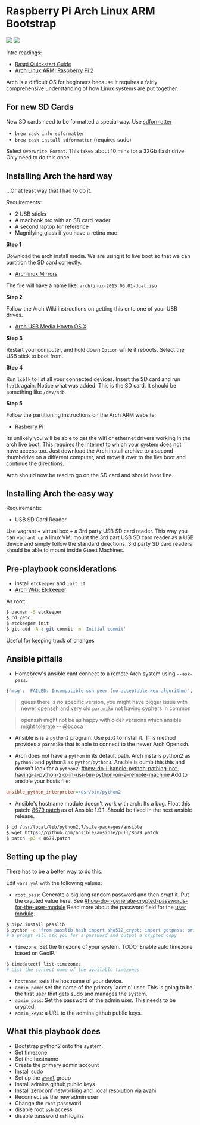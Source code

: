 # Raspberry Pi Arch Linux ARM Bootstrap

![](img/raspi1.jpg)
![](img/raspi2.jpg)

Intro readings:

- [Raspi Quickstart Guide](http://raspberrypi.org/qsg)
- [Arch Linux ARM: Raspberry Pi 2](http://archlinuxarm.org/platforms/armv7/broadcom/raspberry-pi-2)

Arch is a difficult OS for beginners because it requires a fairly comprehensive understanding of how Linux systems are put together.

## For new SD Cards

New SD cards need to be formatted a special way.  Use [sdformatter](https://www.sdcard.org/downloads/formatter_4/)

- `brew cask info sdformatter`
- `brew cask install sdformatter` (requires sudo)

Select `Overwrite Format`.  This takes about 10 mins for a 32Gb flash drive.  Only need to do this once.

## Installing Arch the hard way

...Or at least way that I had to do it.

Requirements:

- 2 USB sticks
- A macbook pro with an SD card reader.
- A second laptop for reference
- Magnifying glass if you have a retina mac


**Step 1**

Download the arch install media.  We are using it to live boot so that we can partition the SD card correctly.

- [Archlinux Mirrors](https://www.archlinux.org/download/)

The file will have a name like: `archlinux-2015.06.01-dual.iso`

**Step 2**

Follow the Arch Wiki instructions on getting this onto one of your USB drives.

- [Arch USB Media Howto OS X](https://wiki.archlinux.org/index.php/USB_flash_installation_media#In_Mac_OS_X)

**Step 3**

Restart your computer, and hold down `Option` while it reboots.  Select the USB stick to boot from.

**Step 4**

Run `lsblk` to list all your connected devices.  Insert the SD card and run `lsblk` again.  Notice what was added.  This is the SD card.  It should be something like `/dev/sdb`.

**Step 5**

Follow the partitioning instructions on the Arch ARM website:

- [Rasberry Pi](http://archlinuxarm.org/platforms/armv7/broadcom/raspberry-pi-2)

Its unlikely you will be able to get the wifi or ethernet drivers working in the arch live boot.  This requires the Internet to which your system does not have access too.  Just download the Arch install archive to a second thumbdrive on a different computer, and move it over to the live boot and continue the directions.

Arch should now be read to go on the SD card and should boot fine.

## Installing Arch the easy way

Requirements:

- USB SD Card Reader

Use vagrant + virtual box + a 3rd party USB SD card reader. This way you can `vagrant up` a linux VM, mount the 3rd part USB SD card reader as a USB device and simply follow the standard directions.  3rd party SD card readers should be able to mount inside Guest Machines.

## Pre-playbook considerations

- install `etckeeper` and `init it`
- [Arch Wiki: Etckeeper](https://wiki.archlinux.org/index.php/Etckeeper)

As root:

```sh
$ pacman -S etckeeper
$ cd /etc
$ etckeeper init
$ git add -A ; git commit -m 'Initial commit'
```

Useful for keeping track of changes

## Ansible pitfalls

- Homebrew's ansible cant connect to a remote Arch system using `--ask-pass`.

```js
{'msg': 'FAILED: Incompatible ssh peer (no acceptable kex algorithm)', 'failed': True}
```

> guess there is no specific version, you might have bigger issue with newer openssh and very old `paramiko` not having cyphers in common

> openssh might not be as happy with older versions which ansible might tolerate -- @bcoca

- Ansible is is a `python2` program.  Use `pip2` to install it.  This method provides a `paramiko` that is able to connect to the newer Arch Openssh.

- Arch does not have a `python` in its default path.  Arch installs python2 as `python2` and python3 as `python`/`python3`.  Ansible is dumb this this and doesn't look for a `python2`:  [#how-do-i-handle-python-pathing-not-having-a-python-2-x-in-usr-bin-python-on-a-remote-machine](http://docs.ansible.com/faq.html#how-do-i-handle-python-pathing-not-having-a-python-2-x-in-usr-bin-python-on-a-remote-machine) Add to ansible your hosts file:

```ini
ansible_python_interpreter=/usr/bin/python2
```

- Ansible's hostname module doesn't work with arch.  Its a bug.  Float this patch: [8679.patch](https://github.com/ansible/ansible/pull/8679.patch) as of Ansible 1.9.1.  Should be fixed in the next ansible release.

```sh
$ cd /usr/local/lib/python2.7/site-packages/ansible
$ wget https://github.com/ansible/ansible/pull/8679.patch
$ patch -p3 < 8679.patch
```

## Setting up the play

There has to be a better way to do this.

Edit `vars.yml` with the following values:

- `root_pass`: Generate a big long random password and then crypt it.  Put the crypted value here. See [#how-do-i-generate-crypted-passwords-for-the-user-module](http://docs.ansible.com/faq.html#how-do-i-generate-crypted-passwords-for-the-user-module)  Read more about the password field for the [user module](http://docs.ansible.com/user_module.html).

```sh
$ pip2 install passlib
$ python -c "from passlib.hash import sha512_crypt; import getpass; print sha512_crypt.encrypt(getpass.getpass())"
# a prompt will ask you for a password and output a crypted copy
```

- `timezone`: Set the timezone of your system. TODO: Enable auto timezone based on GeoIP.

```sh
$ timedatectl list-timezones
# List the correct name of the available timezones
```

- `hostname`: sets the hostname of your device.
- `admin_name`: set the name of the primary 'admin' user.  This is going to be the first user that gets sudo and manages the system.
- `admin_pass`: Set the password of the admin user.  This needs to be crypted.
- `admin_keys`: a URL to the admins github public keys.


## What this playbook does

- Bootstrap python2 onto the system.
- Set timezone
- Set the hostname
- Create the primary admin account
- Install sudo
- Set up the [`wheel`](https://en.wikipedia.org/wiki/Wheel_(Unix_term)) group
- Install admins github public keys
- Install zeroconf networking and .local resolution via [avahi](https://wiki.archlinux.org/index.php/Avahi)
- Reconnect as the new admin user
- Change the `root` password
- disable root `ssh` access
- disable password `ssh` logins



